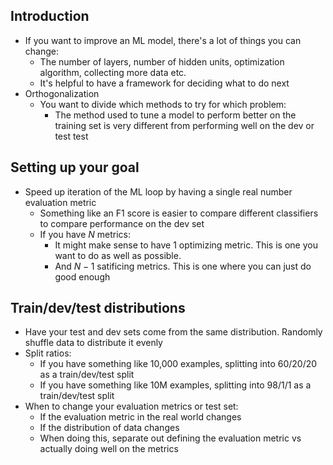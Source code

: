 ## Introduction
* If you want to improve an ML model, there's a lot of things you can change:
  * The number of layers, number of hidden units, optimization algorithm, collecting more data etc.
  * It's helpful to have a framework for deciding what to do next
* Orthogonalization
  * You want to divide which methods to try for which problem:
    * The method used to tune a model to perform better on the training set is very different from performing well on the dev or test test

## Setting up your goal
* Speed up iteration of the ML loop by having a single real number evaluation metric
  * Something like an F1 score is easier to compare different classifiers to compare performance on the dev set
  * If you have $N$ metrics:
    * It might make sense to have 1 optimizing metric. This is one you want to do as well as possible.
    * And $N - 1$ satificing metrics. This is one where you can just do good enough

## Train/dev/test distributions
* Have your test and dev sets come from the same distribution. Randomly shuffle data to distribute it evenly
* Split ratios:
  * If you have something like 10,000 examples, splitting into 60/20/20 as a train/dev/test split
  * If you have something like 10M examples, splitting into 98/1/1 as a train/dev/test split
* When to change your evaluation metrics or test set:
  * If the evaluation metric in the real world changes
  * If the distribution of data changes
  * When doing this, separate out defining the evaluation metric vs actually doing well on the metrics